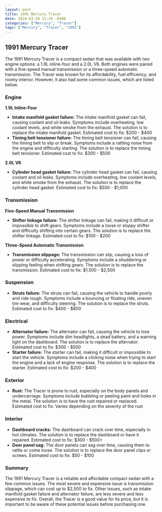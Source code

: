 ```yaml
---
layout: post
title: 1991 Mercury Tracer
date: 2024-03-30 11:29 -0400
categories: ["Mercury", "Tracer"]
tags: ["Mercury", "Tracer", "1991"]
---
```

## 1991 Mercury Tracer

The 1991 Mercury Tracer is a compact sedan that was available with two engine options: a 1.9L inline-four and a 2.0L V6. Both engines were paired with a five-speed manual transmission or a three-speed automatic transmission. The Tracer was known for its affordability, fuel efficiency, and roomy interior. However, it also had some common issues, which are listed below.

### Engine

**1.9L Inline-Four**

- **Intake manifold gasket failure:** The intake manifold gasket can fail, causing coolant and oil leaks. Symptoms include overheating, low coolant levels, and white smoke from the exhaust. The solution is to replace the intake manifold gasket. Estimated cost to fix: $200 - $400
- **Timing belt tensioner failure:** The timing belt tensioner can fail, causing the timing belt to slip or break. Symptoms include a rattling noise from the engine and difficulty starting. The solution is to replace the timing belt tensioner. Estimated cost to fix: $300 - $500

**2.0L V6**

- **Cylinder head gasket failure:** The cylinder head gasket can fail, causing coolant and oil leaks. Symptoms include overheating, low coolant levels, and white smoke from the exhaust. The solution is to replace the cylinder head gasket. Estimated cost to fix: $500 - $1,000

### Transmission

**Five-Speed Manual Transmission**

- **Shifter linkage failure:** The shifter linkage can fail, making it difficult or impossible to shift gears. Symptoms include a loose or sloppy shifter and difficulty shifting into certain gears. The solution is to replace the shifter linkage. Estimated cost to fix: $100 - $200

**Three-Speed Automatic Transmission**

- **Transmission slippage:** The transmission can slip, causing a loss of power or difficulty accelerating. Symptoms include a shuddering or slipping feeling when shifting gears. The solution is to replace the transmission. Estimated cost to fix: $1,500 - $2,500

### Suspension

- **Struts failure:** The struts can fail, causing the vehicle to handle poorly and ride rough. Symptoms include a bouncing or floating ride, uneven tire wear, and difficulty steering. The solution is to replace the struts. Estimated cost to fix: $400 - $800

### Electrical

- **Alternator failure:** The alternator can fail, causing the vehicle to lose power. Symptoms include dim headlights, a dead battery, and a warning light on the dashboard. The solution is to replace the alternator. Estimated cost to fix: $300 - $500
- **Starter failure:** The starter can fail, making it difficult or impossible to start the vehicle. Symptoms include a clicking noise when trying to start the engine and a lack of engine response. The solution is to replace the starter. Estimated cost to fix: $200 - $400

### Exterior

- **Rust:** The Tracer is prone to rust, especially on the body panels and undercarriage. Symptoms include bubbling or peeling paint and holes in the metal. The solution is to have the rust repaired or replaced. Estimated cost to fix: Varies depending on the severity of the rust

### Interior

- **Dashboard cracks:** The dashboard can crack over time, especially in hot climates. The solution is to replace the dashboard or have it repaired. Estimated cost to fix: $300 - $500+
- **Door panel sag:** The door panels can sag over time, causing them to rattle or come loose. The solution is to replace the door panel clips or screws. Estimated cost to fix: $50 - $100

### Summary

The 1991 Mercury Tracer is a reliable and affordable compact sedan with a few common issues. The most severe and expensive issue is transmission slippage, which can cost up to $2,500 to fix. Other issues, such as intake manifold gasket failure and alternator failure, are less severe and less expensive to fix. Overall, the Tracer is a good value for its price, but it is important to be aware of these potential issues before purchasing one.
